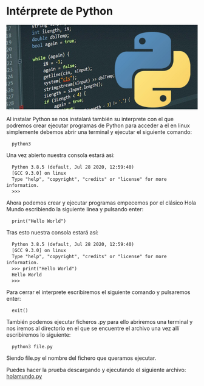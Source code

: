 # Intérprete de Python

![Interprete](images/interprete.jpg)

Al instalar Python se nos instalará también su interprete con el que podremos crear ejecutar programas de Python para acceder a el en linux simplemente debemos abrir una terminal y ejecutar el siguiente comando:

      python3

Una vez abierto nuestra consola estará asi:

      Python 3.8.5 (default, Jul 28 2020, 12:59:40) 
      [GCC 9.3.0] on linux
      Type "help", "copyright", "credits" or "license" for more information.
      >>>
 
Ahora podemos crear y ejecutar programas empecemos por el clásico Hola Mundo escribiendo la siguiente linea y pulsando enter:

      print("Hello World")

Tras esto nuestra consola estará así:

      Python 3.8.5 (default, Jul 28 2020, 12:59:40) 
      [GCC 9.3.0] on linux
      Type "help", "copyright", "credits" or "license" for more information.
      >>> print("Hello World")
      Hello World
      >>> 

Para cerrar el interprete escribiremos el siguiente comando y pulsaremos enter:

      exit()

También podemos ejecutar ficheros .py para ello abriremos una terminal y nos iremos al directorio en el que se encuentre el archivo una vez allí escribiremos lo siguiente:

      python3 file.py

Siendo file.py el nombre del fichero que queramos ejecutar.

Puedes hacer la prueba descargando y ejecutando el siguiente archivo: <a href="/examples/01-holamundo/holamundo.py" download>holamundo.py</a>